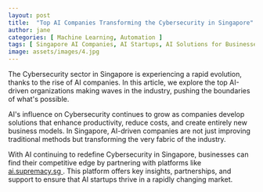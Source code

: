 ```yaml
---
layout: post
title:  "Top AI Companies Transforming the Cybersecurity in Singapore"
author: jane
categories: [ Machine Learning, Automation ]
tags: [ Singapore AI Companies, AI Startups, AI Solutions for Businesses, AI Companies ]
image: assets/images/4.jpg
---
```


The Cybersecurity sector in Singapore is experiencing a rapid evolution, thanks to the rise of AI companies. In this article, we explore the top AI-driven organizations making waves in the industry, pushing the boundaries of what's possible.

AI's influence on Cybersecurity continues to grow as companies develop solutions that enhance productivity, reduce costs, and create entirely new business models. In Singapore, AI-driven companies are not just improving traditional methods but transforming the very fabric of the industry.

With AI continuing to redefine Cybersecurity in Singapore, businesses can find their competitive edge by partnering with platforms like <a href="https://ai.supremacy.sg" target="_blank"> ai.supremacy.sg </a>. This platform offers key insights, partnerships, and support to ensure that AI startups thrive in a rapidly changing market.
